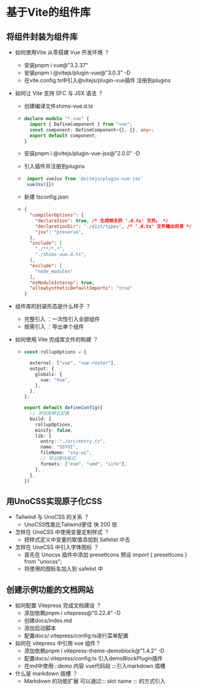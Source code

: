 # 基于Vite的组件库

## 将组件封装为组件库

- 如何使用Vite 从零搭建 Vue 开发环境 ？

  - 安装pnpm i vue@"3.2.37"
  - 安装pnpm i @vitejs/plugin-vue@"3.0.3" -D
  - 在vite.config.ts中引入@vitejs/plugin-vue插件 注册到plugins

- 如何让 Vite 支持 SFC 与 JSX 语法 ？

  - 创建编译文件shims-vue.d.ts

  - ```typescript
    declare module "*.vue" {
      import { DefineComponent } from "vue";
      const component: DefineComponent<{}, {}, any>;
      export default component;
    }
    ```

  - 安装pnpm i @vitejs/plugin-vue-jsx@"2.0.0" -D

  - 引入插件并注册到plugins

  - ```typescript
     import vueJsx from '@vitejs/plugin-vue-jsx' 
     vueJsx({})
    ```

  - 新建 tsconfig.json

  - ```json
    {
      "compilerOptions": {
        "declaration": true, /* 生成相关的 '.d.ts' 文件。 */
        "declarationDir": "./dist/types", /* '.d.ts' 文件输出目录 */
        "jsx": "preserve",
      },
      "include": [
        "./**/*.*",
        "./shims-vue.d.ts",
      ],
      "exclude": [
        "node_modules"
      ],
      "esModuleInterop": true,
      "allowSyntheticDefaultImports": "true"
    }
    ```

- 组件库的封装形态是什么样子 ？

  - 完整引入 ：一次性引入全部组件
  - 按需引入 ：导出单个组件

- 如何使用 Vite 完成库文件的构建 ？

  - ```typescript
    const rollupOptions = {
    
      external: ["vue", "vue-router"],
      output: {
        globals: {
          vue: "Vue",
        },
      },
    };
    
    export default defineConfig({
      // 添加库模式配置
      build: {
        rollupOptions,
        minify: false,
        lib: {
          entry: "./src/entry.ts",
          name: "SSYUI",
          fileName: "ssy-ui",
          // 导出模块格式
          formats: ["esm", "umd", "iife"],
        },
      },
    })
    ```

## 用UnoCSS实现原子化CSS

- Tailwind 与 UnoCSS 的关系 ？
  - UnoCSS性能比Tailwind更佳 快 200 倍
- 怎样在 UnoCSS 中使用变量定制样式 ？
  - 把样式定义中变量的取值添加到 Safelist 中去
- 怎样在 UnoCSS 中引入字体图标 ？
  - 首先在 Unocss 插件中添加 presetIcons 预设 import { presetIcons } from "unocss";
  - 将使用的图标名加入到 safelist 中

## 创建示例功能的文档网站

- 如何配置 Vitepress 完成文档建设 ？
  - 添加依赖pnpm i vitepress@"0.22.4" -D
  - 创建docs/index.md
  - 添加启动脚本
  - 配置docs/.vitepress/config.ts进行菜单配置
- 如何在 vitepress 中引用 vue 组件？
  - 添加依赖pnpm i vitepress-theme-demoblock@"1.4.2" -D
  - 配置docs/.vitepress/config.ts 引入demoBlockPlugin插件
  - 在md中使用:::demo 内容 vue代码段 :::引入markdown 插槽 
- 什么是 markdown 插槽 ？
  - Markdown 的功能扩展 可以通过::: slot name ::: 的方式引入